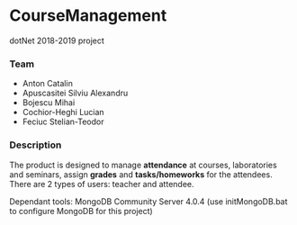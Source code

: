 # CourseManagement
dotNet 2018-2019 project

### Team ###

* Anton Catalin
* Apuscasitei Silviu Alexandru
* Bojescu Mihai
* Cochior-Heghi Lucian
* Feciuc Stelian-Teodor


### Description ###
The product is designed to manage __attendance__ at courses, laboratories and seminars, assign __grades__ and __tasks/homeworks__ for the attendees. There are 2 types of users: teacher and attendee.

Dependant tools:
MongoDB Community Server 4.0.4 (use initMongoDB.bat to configure MongoDB for this project)
